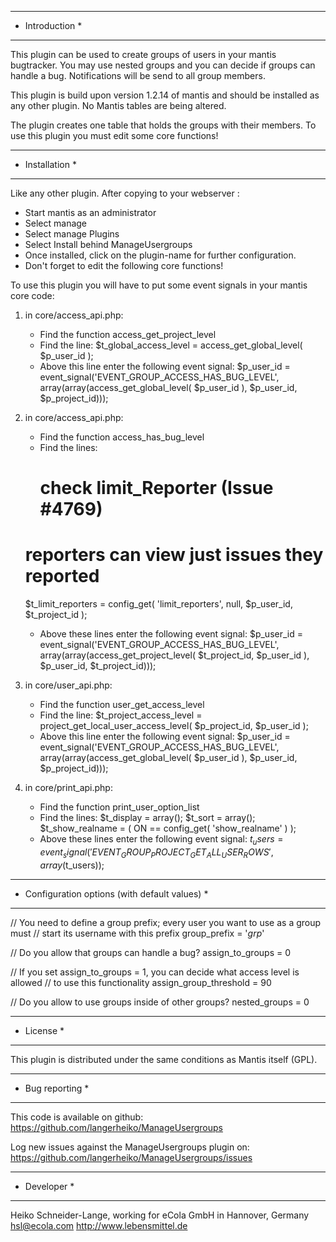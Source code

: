 ********************************************************************************
* Introduction                                                                 *
********************************************************************************

This plugin can be used to create groups of users in your mantis bugtracker. You
may use nested groups and you can decide if groups can handle a bug. 
Notifications will be send to all group members.

This plugin is build upon version 1.2.14 of mantis and should be installed as
any other plugin. No Mantis tables are being altered.

The plugin creates one table that holds the groups with their members. To use
this plugin you must edit some core functions!


********************************************************************************
* Installation                                                                 *
********************************************************************************

Like any other plugin.
After copying to your webserver :
- Start mantis as an administrator
- Select manage
- Select manage Plugins
- Select Install behind ManageUsergroups
- Once installed, click on the plugin-name for further configuration.
- Don't forget to edit the following core functions!


To use this plugin you will have to put some event signals in your mantis core 
code:

1)  in core/access_api.php:
    - Find the function access_get_project_level
    - Find the line:
        $t_global_access_level = access_get_global_level( $p_user_id );
    - Above this line enter the following event signal:
        $p_user_id = event_signal('EVENT_GROUP_ACCESS_HAS_BUG_LEVEL', array(array(access_get_global_level( $p_user_id ), $p_user_id, $p_project_id)));

2) in core/access_api.php:
    - Find the function access_has_bug_level
    - Find the lines:
        # check limit_Reporter (Issue #4769)
	# reporters can view just issues they reported
	$t_limit_reporters = config_get( 'limit_reporters', null, $p_user_id, $t_project_id );
    - Above these lines enter the following event signal:
        $p_user_id = event_signal('EVENT_GROUP_ACCESS_HAS_BUG_LEVEL', array(array(access_get_project_level( $t_project_id, $p_user_id ), $p_user_id, $t_project_id)));

3) in core/user_api.php:
    - Find the function user_get_access_level
    - Find the line:
        $t_project_access_level = project_get_local_user_access_level( $p_project_id, $p_user_id );
    - Above this line enter the following event signal:
        $p_user_id = event_signal('EVENT_GROUP_ACCESS_HAS_BUG_LEVEL', array(array(access_get_global_level( $p_user_id ), $p_user_id, $p_project_id)));

4) in core/print_api.php:
    - Find the function print_user_option_list
    - Find the lines:
        $t_display = array();
	$t_sort = array();
	$t_show_realname = ( ON == config_get( 'show_realname' ) );
    - Above these lines enter the following event signal:
        $t_users = event_signal('EVENT_GROUP_PROJECT_GET_ALL_USER_ROWS', array($t_users));


********************************************************************************
* Configuration options (with default values)                                  *
********************************************************************************

// You need to define a group prefix; every user you want to use as a group must
// start its username with this prefix
group_prefix                = '_grp_'

// Do you allow that groups can handle a bug?
assign_to_groups            = 0

// If you set assign_to_groups = 1, you can decide what access level is allowed
// to use this functionality
assign_group_threshold      = 90

// Do you allow to use groups inside of other groups?
nested_groups               = 0


********************************************************************************
* License                                                                      *
********************************************************************************

This plugin is distributed under the same conditions as Mantis itself (GPL).


********************************************************************************
* Bug reporting                                                                *
********************************************************************************

This code is available on github: 
https://github.com/langerheiko/ManageUsergroups

Log new issues against the ManageUsergroups plugin on:
https://github.com/langerheiko/ManageUsergroups/issues


********************************************************************************
* Developer                                                                    *
********************************************************************************

Heiko Schneider-Lange, working for eCola GmbH in Hannover, Germany
hsl@ecola.com
http://www.lebensmittel.de
